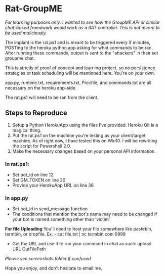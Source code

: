 # Rat-GroupME

_For learning purposes only. I wanted to see how the GroupME API or similar chat-based framework would work as a RAT controller. This is not meant
to be used maliciously._

The implant is the rat.ps1 and is meant to be triggered every X minutes, POSTing to the 
heroku python app asking for what commands to be ran. After running these 
commands, output is sent to the "attackers" in their set groupme chat. 

This is strictly of proof of concept and learning project, so no persistence strategies or task scheduling will be mentioned here. You're on your own.

app.py, runtime.txt, requirements.txt, Procfile, and commands.txt are all necessary on the 
heroku app-side. 

The rat.ps1 will need to be ran from the client.

## Steps to Reproduce
1. Setup a Python HerokuApp using the files I've provided. Heroku Git is a magical thing. 
2. Put the rat.ps1 on the machine you're testing as your client/target machine. As of right now,
I have tested this on Win10. I will be rewriting the script for Powershell 2.0.
3. Make the necessary changes based on your personal API information.

### In rat.ps1: 
* Set bot_id on line 12
* Set GM_TOKEN on line 20
* Provide your HerokuApp URL on line 36
 
### In app.py
* Set bot_id in send_message function
* The conditions that mention the bot's name may need to be changed if your bot is named something other than 'victim'

**For file Uploading**
You'll need to host your file somewhere like pastebin, termbin, or dropfile. 
Ex. - cat file.txt | nc termbin.com 9999
- Get the URL and use it to run your command in chat as such: upload URL OutFilePath

_Please see screenshots folder if confused_

Hope you enjoy, and don't hesitate to email me.
